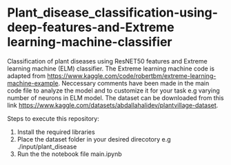 # Plant_disease_classification-using-deep-features-and-Extreme learning-machine-classifier
Classification of plant diseases using ResNET50 features and Extreme learning machine (ELM) classifier. 
The Extreme learning machine code is adapted from https://www.kaggle.com/code/robertbm/extreme-learning-machine-example.
Neccessary comments have been made in the main code file to analyze the model and to customize it for your task e.g varying number of neurons in ELM model.
The dataset can be downloaded from this link https://www.kaggle.com/datasets/abdallahalidev/plantvillage-dataset.

Steps to execute this repository:

1. Install the required libraries
2. Place the dataset folder in your desired direcotory e.g ./input/plant_disease
3. Run the the notebook file main.ipynb
